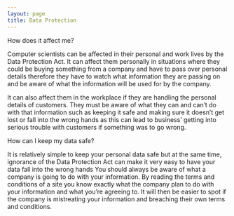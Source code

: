 ```yaml
---
layout: page
title: Data Protection
---
```


How does it affect me?

Computer scientists can be affected in their personal and work lives by the Data Protection Act. It can affect them personally in situations where they could be buying something from a company and have to pass over personal details therefore they have to watch what information they are passing on and be aware of what the information will be used for by the company.

It can also affect them in the workplace if they are handling the personal details of customers. They must be aware of what they can and can’t do with that information such as keeping it safe and making sure it doesn’t get lost or fall into the wrong hands as this can lead to business’ getting into serious trouble with customers if something was to go wrong.

How can I keep my data safe?

It is relatively simple to keep your personal data safe but at the same time, ignorance of the Data Protection Act can make it very easy to have your data fall into the wrong hands You should always be aware of what a company is going to do with your information. By reading the terms and conditions of a site you know exactly what the company plan to do with your information and what you’re agreeing to. It will then be easier to spot if the company is mistreating your information and breaching their own terms and conditions.

